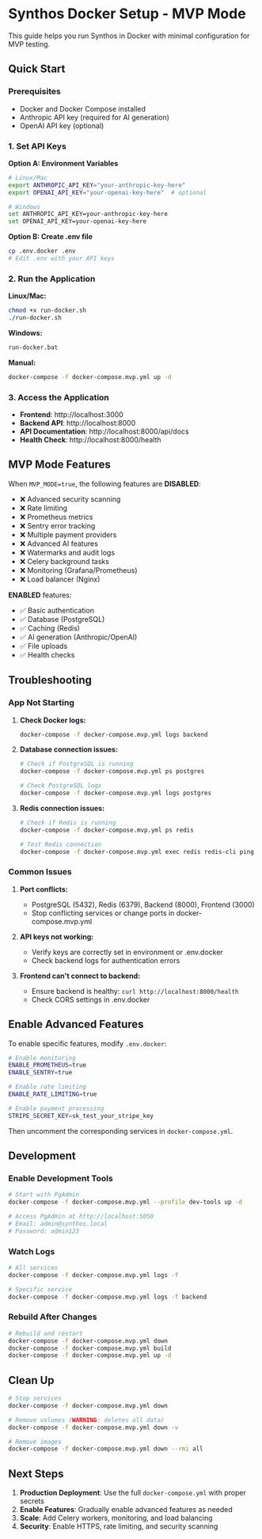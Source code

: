# Synthos Docker Setup - MVP Mode

This guide helps you run Synthos in Docker with minimal configuration for MVP testing.

## Quick Start

### Prerequisites
- Docker and Docker Compose installed
- Anthropic API key (required for AI generation)
- OpenAI API key (optional)

### 1. Set API Keys

**Option A: Environment Variables**
```bash
# Linux/Mac
export ANTHROPIC_API_KEY="your-anthropic-key-here"
export OPENAI_API_KEY="your-openai-key-here"  # optional

# Windows
set ANTHROPIC_API_KEY=your-anthropic-key-here
set OPENAI_API_KEY=your-openai-key-here
```

**Option B: Create .env file**
```bash
cp .env.docker .env
# Edit .env with your API keys
```

### 2. Run the Application

**Linux/Mac:**
```bash
chmod +x run-docker.sh
./run-docker.sh
```

**Windows:**
```cmd
run-docker.bat
```

**Manual:**
```bash
docker-compose -f docker-compose.mvp.yml up -d
```

### 3. Access the Application

- **Frontend**: http://localhost:3000
- **Backend API**: http://localhost:8000
- **API Documentation**: http://localhost:8000/api/docs
- **Health Check**: http://localhost:8000/health

## MVP Mode Features

When `MVP_MODE=true`, the following features are **DISABLED**:

- ❌ Advanced security scanning
- ❌ Rate limiting
- ❌ Prometheus metrics
- ❌ Sentry error tracking
- ❌ Multiple payment providers
- ❌ Advanced AI features
- ❌ Watermarks and audit logs
- ❌ Celery background tasks
- ❌ Monitoring (Grafana/Prometheus)
- ❌ Load balancer (Nginx)

**ENABLED** features:
- ✅ Basic authentication
- ✅ Database (PostgreSQL)
- ✅ Caching (Redis)
- ✅ AI generation (Anthropic/OpenAI)
- ✅ File uploads
- ✅ Health checks

## Troubleshooting

### App Not Starting

1. **Check Docker logs:**
   ```bash
   docker-compose -f docker-compose.mvp.yml logs backend
   ```

2. **Database connection issues:**
   ```bash
   # Check if PostgreSQL is running
   docker-compose -f docker-compose.mvp.yml ps postgres
   
   # Check PostgreSQL logs
   docker-compose -f docker-compose.mvp.yml logs postgres
   ```

3. **Redis connection issues:**
   ```bash
   # Check if Redis is running
   docker-compose -f docker-compose.mvp.yml ps redis
   
   # Test Redis connection
   docker-compose -f docker-compose.mvp.yml exec redis redis-cli ping
   ```

### Common Issues

1. **Port conflicts:**
   - PostgreSQL (5432), Redis (6379), Backend (8000), Frontend (3000)
   - Stop conflicting services or change ports in docker-compose.mvp.yml

2. **API keys not working:**
   - Verify keys are correctly set in environment or .env.docker
   - Check backend logs for authentication errors

3. **Frontend can't connect to backend:**
   - Ensure backend is healthy: `curl http://localhost:8000/health`
   - Check CORS settings in .env.docker

## Enable Advanced Features

To enable specific features, modify `.env.docker`:

```bash
# Enable monitoring
ENABLE_PROMETHEUS=true
ENABLE_SENTRY=true

# Enable rate limiting
ENABLE_RATE_LIMITING=true

# Enable payment processing
STRIPE_SECRET_KEY=sk_test_your_stripe_key
```

Then uncomment the corresponding services in `docker-compose.yml`.

## Development

### Enable Development Tools

```bash
# Start with PgAdmin
docker-compose -f docker-compose.mvp.yml --profile dev-tools up -d

# Access PgAdmin at http://localhost:5050
# Email: admin@synthos.local
# Password: admin123
```

### Watch Logs

```bash
# All services
docker-compose -f docker-compose.mvp.yml logs -f

# Specific service
docker-compose -f docker-compose.mvp.yml logs -f backend
```

### Rebuild After Changes

```bash
# Rebuild and restart
docker-compose -f docker-compose.mvp.yml down
docker-compose -f docker-compose.mvp.yml build
docker-compose -f docker-compose.mvp.yml up -d
```

## Clean Up

```bash
# Stop services
docker-compose -f docker-compose.mvp.yml down

# Remove volumes (WARNING: deletes all data)
docker-compose -f docker-compose.mvp.yml down -v

# Remove images
docker-compose -f docker-compose.mvp.yml down --rmi all
```

## Next Steps

1. **Production Deployment**: Use the full `docker-compose.yml` with proper secrets
2. **Enable Features**: Gradually enable advanced features as needed
3. **Scale**: Add Celery workers, monitoring, and load balancing
4. **Security**: Enable HTTPS, rate limiting, and security scanning
